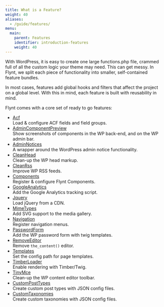 ```yaml
---
title: What is a Feature?
weight: 40
aliases:
  - /guide/features/
menu:
  main:
    parent: Features
    identifier: introduction-features
    weight: 40
---
```


With WordPress, it is easy to create one large functions.php file, crammed full of all the custom logic your theme may need. This can get messy. In Flynt, we split each piece of functionality into smaller, self-contained feature bundles.

In most cases, features add global hooks and filters that affect the project on a global level. With this in mind, each feature is built with reusability in mind.

Flynt comes with a core set of ready to go features:

<div class="alert alert-list">
  <ul>
    <li>
      <a href="https://github.com/flyntwp/flynt-starter-theme/blob/master/Features/Acf/README.md">Acf</a><br>
      Load &amp; configure ACF fields and field groups.
    </li>
    <li>
      <a href="https://github.com/flyntwp/flynt-starter-theme/blob/master/Features/AdminComponentPreview/README.md">AdminComponentPreview</a><br>
      Show screenshots of components in the WP back-end, and on the WP admin bar.
    </li>
    <li>
      <a href="https://github.com/flyntwp/flynt-starter-theme/blob/master/Features/AdminNotices/README.md">AdminNotices</a><br>
      A wrapper around the WordPress admin notice functionality.
    </li>
    <li>
      <a href="https://github.com/flyntwp/flynt-starter-theme/blob/master/Features/CleanHead/README.md">CleanHead</a><br>
      Clean-up the WP head markup.
    </li>
    <li>
      <a href="https://github.com/flyntwp/flynt-starter-theme/blob/master/Features/CleanRss/README.md">CleanRss</a><br>
      Improve WP RSS feeds.
    </li>
    <li>
      <a href="https://github.com/flyntwp/flynt-starter-theme/blob/master/Features/Components/README.md">Components</a><br>
      Register &amp; configure Flynt Components.
    </li>
    <li>
      <a href="https://github.com/flyntwp/flynt-starter-theme/blob/master/Features/GoogleAnalytics/">GoogleAnalytics</a><br>
      Add the Google Analytics tracking script.
    </li>
    <li>
      <a href="https://github.com/flyntwp/flynt-starter-theme/blob/master/Features/Jquery/README.md">Jquery</a><br>
      Load jQuery from a CDN.
    </li>
    <li>
      <a href="https://github.com/flyntwp/flynt-starter-theme/blob/master/Features/MimeTypes/README.md">MimeTypes</a><br>
      Add SVG support to the media gallery.
    </li>
    <li>
      <a href="https://github.com/flyntwp/flynt-starter-theme/blob/master/Features/Navigation/README.md">Navigation</a><br>
      Register navigation menus.
    </li>
    <li>
      <a href="https://github.com/flyntwp/flynt-starter-theme/blob/master/Features/PasswordForm/README.md">PasswordForm</a><br>
      Add the WP password form with twig templates.
    </li>
    <li>
      <a href="https://github.com/flyntwp/flynt-starter-theme/blob/master/Features/RemoveEditor/README.md">RemoveEditor</a><br>
      Remove <code>the_content()</code> editor.
    </li>
    <li>
      <a href="https://github.com/flyntwp/flynt-starter-theme/blob/master/Features/Templates/README.md">Templates</a><br>
      Set the config path for page templates.
    </li>
    <li>
      <a href="https://github.com/flyntwp/flynt-starter-theme/blob/master/Features/TimberLoader/README.md">TimberLoader</a><br>
      Enable rendering with Timber/Twig.
    </li>
    <li>
      <a href="https://github.com/flyntwp/flynt-starter-theme/blob/master/Features/TinyMce/README.md">TinyMce</a><br>
      Clean-up the WP content editor toolbar.
    </li>
    <li>
      <a href="https://github.com/flyntwp/flynt-starter-theme/blob/master/Features/CustomPostTypes/README.md">CustomPostTypes</a><br>
      Create custom post types with JSON config files.
    </li>
    <li>
      <a href="https://github.com/flyntwp/flynt-starter-theme/blob/master/Features/CustomTaxonomies/README.md">CustomTaxonomies</a><br>
      Create custom taxonomies with JSON config files.
    </li>
  </ul>
</div>
